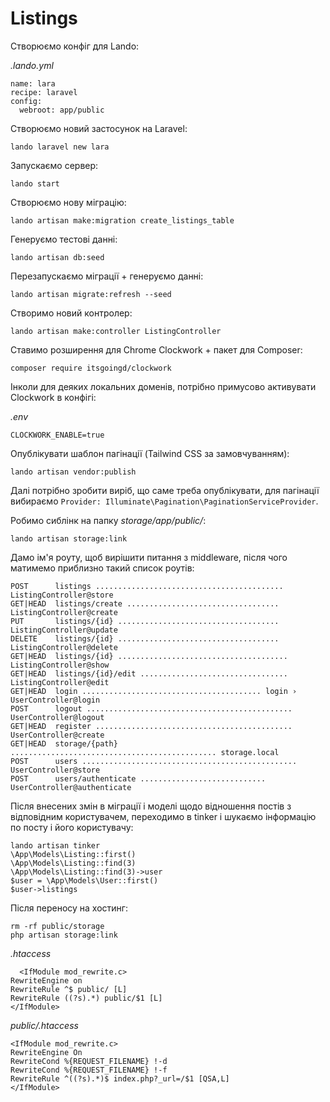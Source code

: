 # Listings

Створюємо конфіг для Lando:

*.lando.yml*

```
name: lara
recipe: laravel
config:
  webroot: app/public
```

Створюємо новий застосунок на Laravel:

```
lando laravel new lara
```

Запускаємо сервер:

```
lando start
```

Створюємо нову міграцію:

```
lando artisan make:migration create_listings_table
```

Генеруємо тестові данні:

```
lando artisan db:seed
```

Перезапускаємо міграції + генеруємо данні:

```
lando artisan migrate:refresh --seed
```

Створимо новий контролер:

```
lando artisan make:controller ListingController
```

Ставимо розширення для Chrome Clockwork + пакет для Composer:

```
composer require itsgoingd/clockwork
```

Інколи для деяких локальних доменів, потрібно примусово активувати Clockwork в конфігі:

*.env*

```
CLOCKWORK_ENABLE=true
```

Опублікувати шаблон пагінації (Tailwind CSS за замовчуванням):

```
lando artisan vendor:publish
```

Далі потрібно зробити виріб, що саме треба опублікувати, для пагінації вибираємо `Provider: Illuminate\Pagination\PaginationServiceProvider`.

Робимо сиблінк на папку *storage/app/public/*:

```
lando artisan storage:link
```

Дамо ім'я роуту, щоб вирішити питання з middleware, після чого матимемо приблизно такий список роутів:

```
POST      listings .......................................... ListingController@store
GET|HEAD  listings/create .................................. ListingController@create
PUT       listings/{id} .................................... ListingController@update
DELETE    listings/{id} .................................... ListingController@delete
GET|HEAD  listings/{id} ...................................... ListingController@show
GET|HEAD  listings/{id}/edit ................................. ListingController@edit
GET|HEAD  login ........................................ login › UserController@login
POST      logout .............................................. UserController@logout
GET|HEAD  register ............................................ UserController@create
GET|HEAD  storage/{path} .............................................. storage.local
POST      users ................................................ UserController@store
POST      users/authenticate ............................ UserController@authenticate
```

Після внесених змін в міграції і моделі щодо відношення постів з відповідним користувачем, переходимо в tinker і шукаємо інформацію по посту і його користувачу:

```
lando artisan tinker
\App\Models\Listing::first()
\App\Models\Listing::find(3)
\App\Models\Listing::find(3)->user
$user = \App\Models\User::first()
$user->listings
```

Після переносу на хостинг:

```
rm -rf public/storage
php artisan storage:link
```

*.htaccess*

```
  <IfModule mod_rewrite.c>
RewriteEngine on
RewriteRule ^$ public/ [L]
RewriteRule ((?s).*) public/$1 [L]
</IfModule>
```

*public/.htaccess*

```
<IfModule mod_rewrite.c>
RewriteEngine On
RewriteCond %{REQUEST_FILENAME} !-d
RewriteCond %{REQUEST_FILENAME} !-f
RewriteRule ^((?s).*)$ index.php?_url=/$1 [QSA,L]
</IfModule>
```